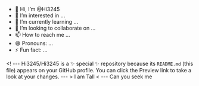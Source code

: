 - 👋 Hi, I’m @Hi3245
- 👀 I’m interested in ...
- 🌱 I’m currently learning ...
- 💞️ I’m looking to collaborate on ...
- 📫 How to reach me ...
- 😄 Pronouns: ...
- ⚡ Fun fact: ...

<! ---
Hi3245/Hi3245 is a ✨ special ✨ repository because its `README.md` (this file) appears on your GitHub profile.
You can click the Preview link to take a look at your changes.
--- >
I am Tall
< ---
Can you seek me
